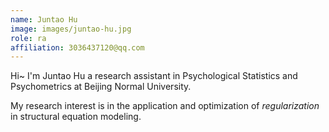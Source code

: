 ```yaml
---
name: Juntao Hu
image: images/juntao-hu.jpg
role: ra
affiliation: 3036437120@qq.com
---
```


Hi~ I'm Juntao Hu a research assistant in Psychological Statistics and Psychometrics at Beijing Normal University.

My research interest is in the application and optimization of *regularization* in structural equation modeling.
